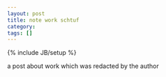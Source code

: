 ```yaml
---
layout: post
title: note work schtuf
category: 
tags: []
---
```

{% include JB/setup %}

a post about work which was redacted by the author
